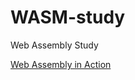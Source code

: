 # WASM-study
Web Assembly Study

[Web Assembly in Action](https://www.amazon.com/WebAssembly-Action-Gerard-Gallant/dp/1617295744)
